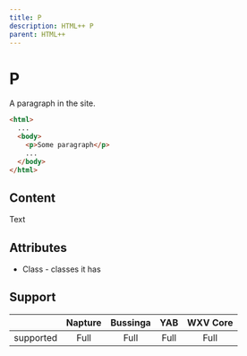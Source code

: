 ```yaml
---
title: P
description: HTML++ P
parent: HTML++
---
```

# P

A paragraph in the site.

```html
<html>
  ...
  <body>
    <p>Some paragraph</p>
    ...
  </body>
</html>
```

## Content

Text

## Attributes

- Class - classes it has

## Support

|           | Napture | Bussinga | YAB  | WXV Core |
| --------- | :-----: | :------: | :--: | :------: |
| supported | Full    | Full     | Full | Full     |
